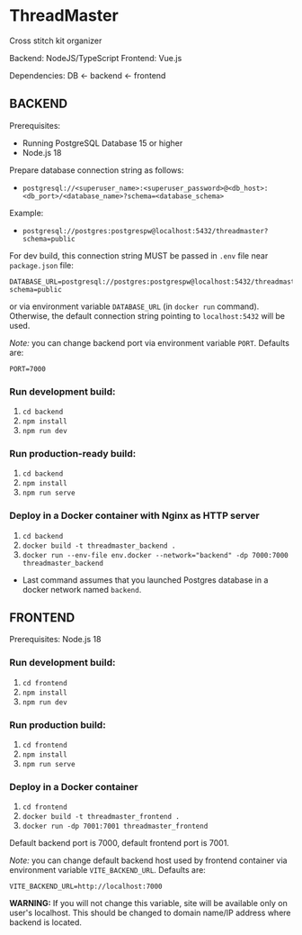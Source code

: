 # ThreadMaster
Cross stitch kit organizer

Backend: NodeJS/TypeScript
Frontend: Vue.js

Dependencies: DB <- backend <- frontend

## BACKEND

Prerequisites:
- Running PostgreSQL Database 15 or higher
- Node.js 18

Prepare database connection string as follows:
- `postgresql://<superuser_name>:<superuser_password>@<db_host>:<db_port>/<database_name>?schema=<database_schema>`

Example: 
- `postgresql://postgres:postgrespw@localhost:5432/threadmaster?schema=public`

For dev build, this connection string MUST be passed in `.env` file near `package.json` file:
```
DATABASE_URL=postgresql://postgres:postgrespw@localhost:5432/threadmaster?schema=public
```
or via environment variable `DATABASE_URL` (in `docker run` command). Otherwise, the default connection string pointing to `localhost:5432` will be used.

_Note:_ you can change backend port via environment variable `PORT`. Defaults are:
```
PORT=7000
```

### Run development build:
1. `cd backend`
1. `npm install`
1. `npm run dev`

### Run production-ready build:
1. `cd backend`
1. `npm install`
1. `npm run serve`

### Deploy in a Docker container with Nginx as HTTP server
1. `cd backend`
1. `docker build -t threadmaster_backend .`
1. `docker run --env-file env.docker --network="backend" -dp 7000:7000 threadmaster_backend`
- Last command assumes that you launched Postgres database in a docker network named `backend`.

## FRONTEND
Prerequisites: Node.js 18

### Run development build:
1. `cd frontend`
1. `npm install`
1. `npm run dev`

### Run production build:
1. `cd frontend`
1. `npm install`
1. `npm run serve`

### Deploy in a Docker container
1. `cd frontend`
1. `docker build -t threadmaster_frontend .`
1. `docker run -dp 7001:7001 threadmaster_frontend`

Default backend port is 7000, default frontend port is 7001.

_Note:_ you can change default backend host used by frontend container via environment variable `VITE_BACKEND_URL`. Defaults are:
```
VITE_BACKEND_URL=http://localhost:7000
``` 
**WARNING:** If you will not change this variable, site will be available only on user's localhost. This should be changed to domain name/IP address where backend is located.
